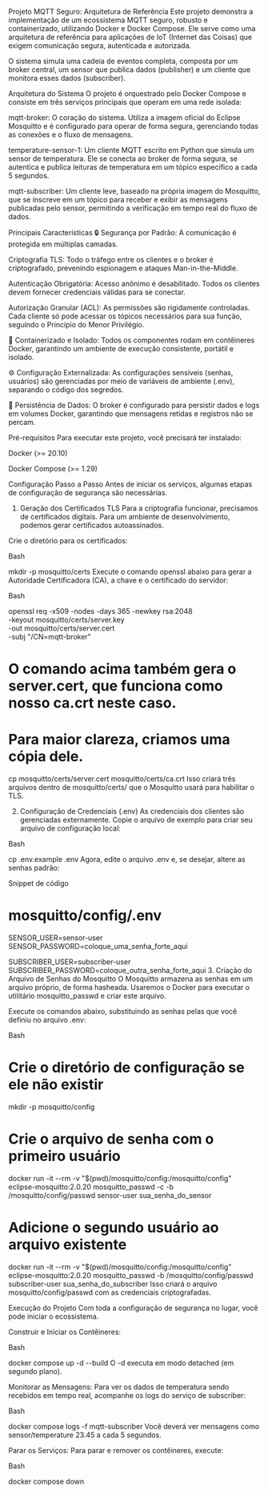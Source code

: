 Projeto MQTT Seguro: Arquitetura de Referência
Este projeto demonstra a implementação de um ecossistema MQTT seguro, robusto e containerizado, utilizando Docker e Docker Compose. Ele serve como uma arquitetura de referência para aplicações de IoT (Internet das Coisas) que exigem comunicação segura, autenticada e autorizada.

O sistema simula uma cadeia de eventos completa, composta por um broker central, um sensor que publica dados (publisher) e um cliente que monitora esses dados (subscriber).

Arquitetura do Sistema
O projeto é orquestrado pelo Docker Compose e consiste em três serviços principais que operam em uma rede isolada:

mqtt-broker: O coração do sistema. Utiliza a imagem oficial do Eclipse Mosquitto e é configurado para operar de forma segura, gerenciando todas as conexões e o fluxo de mensagens.

temperature-sensor-1: Um cliente MQTT escrito em Python que simula um sensor de temperatura. Ele se conecta ao broker de forma segura, se autentica e publica leituras de temperatura em um tópico específico a cada 5 segundos.

mqtt-subscriber: Um cliente leve, baseado na própria imagem do Mosquitto, que se inscreve em um tópico para receber e exibir as mensagens publicadas pelo sensor, permitindo a verificação em tempo real do fluxo de dados.

Principais Características
🔒 Segurança por Padrão: A comunicação é protegida em múltiplas camadas.

Criptografia TLS: Todo o tráfego entre os clientes e o broker é criptografado, prevenindo espionagem e ataques Man-in-the-Middle.

Autenticação Obrigatória: Acesso anônimo é desabilitado. Todos os clientes devem fornecer credenciais válidas para se conectar.

Autorização Granular (ACL): As permissões são rigidamente controladas. Cada cliente só pode acessar os tópicos necessários para sua função, seguindo o Princípio do Menor Privilégio.

🐳 Containerizado e Isolado: Todos os componentes rodam em contêineres Docker, garantindo um ambiente de execução consistente, portátil e isolado.

⚙️ Configuração Externalizada: As configurações sensíveis (senhas, usuários) são gerenciadas por meio de variáveis de ambiente (.env), separando o código dos segredos.

💾 Persistência de Dados: O broker é configurado para persistir dados e logs em volumes Docker, garantindo que mensagens retidas e registros não se percam.

Pré-requisitos
Para executar este projeto, você precisará ter instalado:

Docker (>= 20.10)

Docker Compose (>= 1.29)

Configuração Passo a Passo
Antes de iniciar os serviços, algumas etapas de configuração de segurança são necessárias.

1. Geração dos Certificados TLS
Para a criptografia funcionar, precisamos de certificados digitais. Para um ambiente de desenvolvimento, podemos gerar certificados autoassinados.

Crie o diretório para os certificados:

Bash

mkdir -p mosquitto/certs
Execute o comando openssl abaixo para gerar a Autoridade Certificadora (CA), a chave e o certificado do servidor:

Bash

openssl req -x509 -nodes -days 365 -newkey rsa:2048 \
  -keyout mosquitto/certs/server.key \
  -out mosquitto/certs/server.cert \
  -subj "/CN=mqtt-broker"

# O comando acima também gera o server.cert, que funciona como nosso ca.crt neste caso.
# Para maior clareza, criamos uma cópia dele.
cp mosquitto/certs/server.cert mosquitto/certs/ca.crt
Isso criará três arquivos dentro de mosquitto/certs/ que o Mosquitto usará para habilitar o TLS.

2. Configuração de Credenciais (.env)
As credenciais dos clientes são gerenciadas externamente.
Copie o arquivo de exemplo para criar seu arquivo de configuração local:

Bash

cp .env.example .env
Agora, edite o arquivo .env e, se desejar, altere as senhas padrão:

Snippet de código

# mosquitto/config/.env
SENSOR_USER=sensor-user
SENSOR_PASSWORD=coloque_uma_senha_forte_aqui

SUBSCRIBER_USER=subscriber-user
SUBSCRIBER_PASSWORD=coloque_outra_senha_forte_aqui
3. Criação do Arquivo de Senhas do Mosquitto
O Mosquitto armazena as senhas em um arquivo próprio, de forma hasheada. Usaremos o Docker para executar o utilitário mosquitto_passwd e criar este arquivo.

Execute os comandos abaixo, substituindo as senhas pelas que você definiu no arquivo .env:

Bash

# Crie o diretório de configuração se ele não existir
mkdir -p mosquitto/config

# Crie o arquivo de senha com o primeiro usuário
docker run -it --rm -v "$(pwd)/mosquitto/config:/mosquitto/config" \
  eclipse-mosquitto:2.0.20 mosquitto_passwd -c -b /mosquitto/config/passwd sensor-user sua_senha_do_sensor

# Adicione o segundo usuário ao arquivo existente
docker run -it --rm -v "$(pwd)/mosquitto/config:/mosquitto/config" \
  eclipse-mosquitto:2.0.20 mosquitto_passwd -b /mosquitto/config/passwd subscriber-user sua_senha_do_subscriber
Isso criará o arquivo mosquitto/config/passwd com as credenciais criptografadas.

Execução do Projeto
Com toda a configuração de segurança no lugar, você pode iniciar o ecossistema.

Construir e Iniciar os Contêineres:

Bash

docker compose up -d --build
O -d executa em modo detached (em segundo plano).

Monitorar as Mensagens:
Para ver os dados de temperatura sendo recebidos em tempo real, acompanhe os logs do serviço de subscriber:

Bash

docker compose logs -f mqtt-subscriber
Você deverá ver mensagens como sensor/temperature 23.45 a cada 5 segundos.

Parar os Serviços:
Para parar e remover os contêineres, execute:

Bash

docker compose down